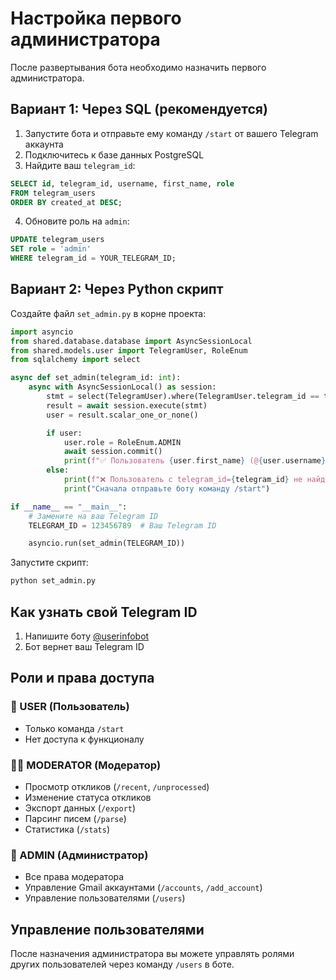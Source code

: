 # Настройка первого администратора

После развертывания бота необходимо назначить первого администратора.

## Вариант 1: Через SQL (рекомендуется)

1. Запустите бота и отправьте ему команду `/start` от вашего Telegram аккаунта
2. Подключитесь к базе данных PostgreSQL
3. Найдите ваш `telegram_id`:

```sql
SELECT id, telegram_id, username, first_name, role
FROM telegram_users
ORDER BY created_at DESC;
```

4. Обновите роль на `admin`:

```sql
UPDATE telegram_users
SET role = 'admin'
WHERE telegram_id = YOUR_TELEGRAM_ID;
```

## Вариант 2: Через Python скрипт

Создайте файл `set_admin.py` в корне проекта:

```python
import asyncio
from shared.database.database import AsyncSessionLocal
from shared.models.user import TelegramUser, RoleEnum
from sqlalchemy import select

async def set_admin(telegram_id: int):
    async with AsyncSessionLocal() as session:
        stmt = select(TelegramUser).where(TelegramUser.telegram_id == telegram_id)
        result = await session.execute(stmt)
        user = result.scalar_one_or_none()

        if user:
            user.role = RoleEnum.ADMIN
            await session.commit()
            print(f"✅ Пользователь {user.first_name} (@{user.username}) назначен администратором")
        else:
            print(f"❌ Пользователь с telegram_id={telegram_id} не найден")
            print("Сначала отправьте боту команду /start")

if __name__ == "__main__":
    # Замените на ваш Telegram ID
    TELEGRAM_ID = 123456789  # Ваш Telegram ID

    asyncio.run(set_admin(TELEGRAM_ID))
```

Запустите скрипт:

```bash
python set_admin.py
```

## Как узнать свой Telegram ID

1. Напишите боту [@userinfobot](https://t.me/userinfobot)
2. Бот вернет ваш Telegram ID

## Роли и права доступа

### 👤 USER (Пользователь)
- Только команда `/start`
- Нет доступа к функционалу

### 👨‍💼 MODERATOR (Модератор)
- Просмотр откликов (`/recent`, `/unprocessed`)
- Изменение статуса откликов
- Экспорт данных (`/export`)
- Парсинг писем (`/parse`)
- Статистика (`/stats`)

### 👑 ADMIN (Администратор)
- Все права модератора
- Управление Gmail аккаунтами (`/accounts`, `/add_account`)
- Управление пользователями (`/users`)

## Управление пользователями

После назначения администратора вы можете управлять ролями других пользователей через команду `/users` в боте.
